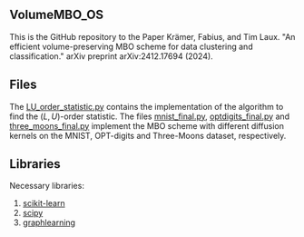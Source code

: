 ## VolumeMBO_OS
This is the GitHub repository to the Paper 
Krämer, Fabius, and Tim Laux. "An efficient volume-preserving MBO scheme for data clustering and classification." arXiv preprint arXiv:2412.17694 (2024).

## Files
The [LU_order_statistic.py](https://github.com/fabiuskt/VolumeMBO_OS/blob/main/LU_order_statistic.py) contains the implementation of the algorithm to find the $(L,U)$-order statistic.
The files [mnist_final.py](https://github.com/fabiuskt/VolumeMBO_OS/blob/main/mnist_final.py), [optdigits_final.py](https://github.com/fabiuskt/VolumeMBO_OS/blob/main/optdigits_final.py) and [three_moons_final.py](https://github.com/fabiuskt/VolumeMBO_OS/blob/main/three_moons_final.py) implement the MBO scheme with different diffusion kernels on the MNIST, OPT-digits and Three-Moons dataset, respectively. 

## Libraries
Necessary libraries:
1. [scikit-learn](https://pypi.org/project/scikit-learn/)
2. [scipy](https://scipy.org/)
3. [graphlearning](https://github.com/jwcalder/GraphLearning?tab=readme-ov-file)
